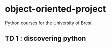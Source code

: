 # object-oriented-project
Python courses for the University of Brest

## TD 1 : discovering python 
